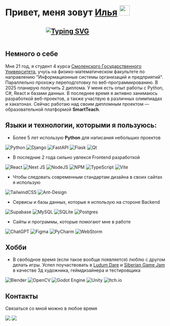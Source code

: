 <div style="width: 100%; display: flex; flex-direction: row; align-items: center">
  <div>
  <h1 align="center">Привет, меня зовут <a href="https://t.me/motoilyuha_live" target="_blank">Илья</a> 
  <img src="https://github.com/blackcater/blackcater/raw/main/images/Hi.gif" height="32"/></h1>
  <h2 align="center">
    <a href="https://git.io/typing-svg">
      <img src="https://readme-typing-svg.herokuapp.com?font=Fira+Code&duration=3200&pause=1000&color=F7F7F7&center=true&width=435&height=42&lines=%D0%AF+%D0%B2%D0%B5%D0%B1-%D0%BF%D1%80%D0%BE%D0%B3%D1%80%D0%B0%D0%BC%D0%BC%D0%B8%D1%81%D1%82;%D0%AF+%D0%B2%D0%B5%D0%B1-%D0%B4%D0%B8%D0%B7%D0%B0%D0%B9%D0%BD%D0%B5%D1%80;%D0%AF+Python+%D1%80%D0%B0%D0%B7%D1%80%D0%B0%D0%B1%D0%BE%D1%82%D1%87%D0%B8%D0%BA;%D0%AF+3D-%D1%85%D1%83%D0%B4%D0%BE%D0%B6%D0%BD%D0%B8%D0%BA;%D0%AF+%D1%81%D1%82%D1%83%D0%B4%D0%B5%D0%BD%D1%82;%C2%AF%5C_(%E3%83%84)_%2F%C2%AF" alt="Typing SVG" />
    </a>
  </h2>
  </div>
  <div style="border-radius: 16px; margin: 24px;">
<!--     <img src="https://sun9-39.userapi.com/impg/2NW52Y5tVHLPHFwQJ14HN5LXySMrKouN7YyxNA/7FQtF6ooR6w.jpg?size=2293x2293&quality=95&sign=55377aa9d868759102058b08dba46ac5&type=album" style="width: 240px; max-width: 100%; height: auto; border-radius: 16px;"/> -->
  </div>
</div>

## Немного о себе
Мне 21 год, я студент 4 курса [Смоленского Государственного Университета](https://smolgu.ru/), учусь на физико-математическом факультете по направлению "Информационные системы организаций и предприятий". Параллельно прохожу переподготовку по веб-программированию. В 2025 планирую получить 2 диплома. У меня есть опыт работы с Python, C#, React и базами данных. В последнее время я активно занимаюсь разработкой веб-проектов, а также участвую в различных олимпиадах и хакатонах. Сейчас работаю над своим дипломным проектом — образовательной платформой **SmartTeach**.

## Языки и технологии, которыми я пользуюсь:
* Более 5 лет использую **Python** для написания небольших проектов

![Python](https://img.shields.io/badge/python-3670A0?style=for-the-badge&logo=python&logoColor=ffdd54)
![Django](https://img.shields.io/badge/django-%23092E20.svg?style=for-the-badge&logo=django&logoColor=white)
![FastAPI](https://img.shields.io/badge/FastAPI-005571?style=for-the-badge&logo=fastapi)
![Flask](https://img.shields.io/badge/flask-%23000.svg?style=for-the-badge&logo=flask&logoColor=white)
![Qt](https://img.shields.io/badge/Qt-%23217346.svg?style=for-the-badge&logo=Qt&logoColor=white)

* В последние 2 года сильно увлекся Frontend разработкой

![React](https://img.shields.io/badge/react-%2320232a.svg?style=for-the-badge&logo=react&logoColor=%2361DAFB)
![Next JS](https://img.shields.io/badge/Next-black?style=for-the-badge&logo=next.js&logoColor=white)
![NodeJS](https://img.shields.io/badge/node.js-6DA55F?style=for-the-badge&logo=node.js&logoColor=white)
![NPM](https://img.shields.io/badge/NPM-%23CB3837.svg?style=for-the-badge&logo=npm&logoColor=white)
![TypeScript](https://img.shields.io/badge/typescript-%23007ACC.svg?style=for-the-badge&logo=typescript&logoColor=white)
![Vite](https://img.shields.io/badge/vite-%23646CFF.svg?style=for-the-badge&logo=vite&logoColor=white)

* Чтобы следовать современным стандартам дизайна в своих сайтах я использую

![TailwindCSS](https://img.shields.io/badge/tailwindcss-%2338B2AC.svg?style=for-the-badge&logo=tailwind-css&logoColor=white)
![Ant-Design](https://img.shields.io/badge/-AntDesign-%230170FE?style=for-the-badge&logo=ant-design&logoColor=white)

* Сервисы и базы данных, которые я использую на стороне Backend

![Supabase](https://img.shields.io/badge/Supabase-3ECF8E?style=for-the-badge&logo=supabase&logoColor=white)
![MySQL](https://img.shields.io/badge/mysql-4479A1.svg?style=for-the-badge&logo=mysql&logoColor=white)
![SQLite](https://img.shields.io/badge/sqlite-%2307405e.svg?style=for-the-badge&logo=sqlite&logoColor=white)
![Postgres](https://img.shields.io/badge/postgres-%23316192.svg?style=for-the-badge&logo=postgresql&logoColor=white)

* Сайты и программы, которые помогают мне в работе

![ChatGPT](https://img.shields.io/badge/chatGPT-74aa9c?style=for-the-badge&logo=openai&logoColor=white)
![Figma](https://img.shields.io/badge/figma-%23F24E1E.svg?style=for-the-badge&logo=figma&logoColor=white)
![PyCharm](https://img.shields.io/badge/pycharm-143?style=for-the-badge&logo=pycharm&logoColor=black&color=black&labelColor=green)
![WebStorm](https://img.shields.io/badge/webstorm-143?style=for-the-badge&logo=webstorm&logoColor=white&color=black)

## Хобби
* В свободное время (если такое вообще появляется) люблю с другом делать игры. Успел поучаствовать в [Ludum Dare](https://ldjam.com/) и [Siberian Game Jam](https://sibgamejam.com/) в качестве 3д художника, геймдизайнера и тестировщика

![Blender](https://img.shields.io/badge/blender-%23F5792A.svg?style=for-the-badge&logo=blender&logoColor=white)
![OpenCV](https://img.shields.io/badge/opencv-%23white.svg?style=for-the-badge&logo=opencv&logoColor=white)
![Godot Engine](https://img.shields.io/badge/GODOT-%23FFFFFF.svg?style=for-the-badge&logo=godot-engine)
![Unity](https://img.shields.io/badge/unity-%23000000.svg?style=for-the-badge&logo=unity&logoColor=white)
![Itch.io](https://img.shields.io/badge/Itch-%23FF0B34.svg?style=for-the-badge&logo=Itch.io&logoColor=white)

## Контакты 
Связаться со мной можно в любое время

<a href="https://t.me/MotoIlyuha"><img src="https://img.shields.io/badge/Telegram-2CA5E0?style=for-the-badge&logo=telegram&logoColor=white"/></a>
<a href="https://discordapp.com/users/451358052071768076"><img src="https://img.shields.io/badge/Discord-%235865F2.svg?style=for-the-badge&logo=discord&logoColor=white"/></a>

